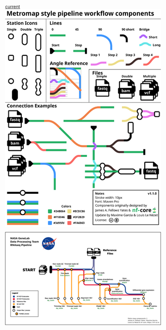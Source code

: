 
[current](/home/alexis/git/genelab_diagrams/genelab_diagrams/rnaseq/NF_RCP_metro_map_sections.png)
![NASA GeneLab RNAseq Pipeline](./rnaseq/rnaseq_with_fastqc_and_colors.svg)

![NASA GeneLab RNAseq Pipeline](./rnaseq/NF_RCP_metro_map.png)